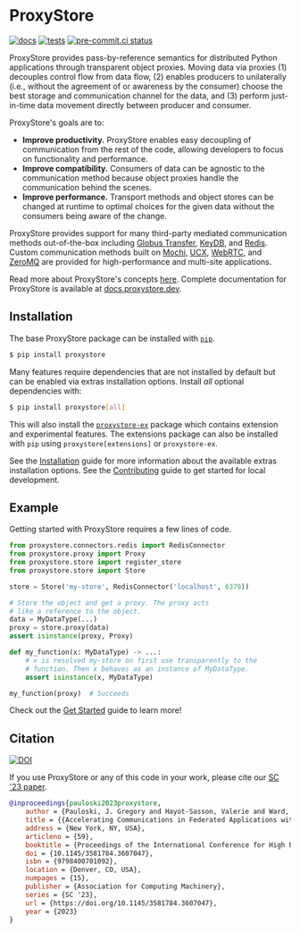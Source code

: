 # ProxyStore

[![docs](https://github.com/proxystore/proxystore/actions/workflows/docs.yml/badge.svg)](https://github.com/proxystore/proxystore/actions/workflows/docs.yml)
[![tests](https://github.com/proxystore/proxystore/actions/workflows/tests.yml/badge.svg?label=tests)](https://github.com/proxystore/proxystore/actions)
[![pre-commit.ci status](https://results.pre-commit.ci/badge/github/proxystore/proxystore/main.svg)](https://results.pre-commit.ci/latest/github/proxystore/proxystore/main)

ProxyStore provides pass-by-reference semantics for distributed Python
applications through transparent object proxies. Moving data via proxies
(1) decouples control flow from data flow, (2) enables producers to
unilaterally (i.e., without the agreement of or awareness by the consumer)
choose the best storage and communication channel for the data, and (3)
perform just-in-time data movement directly between producer and consumer.

ProxyStore's goals are to:

* **Improve productivity.** ProxyStore enables easy decoupling of
  communication from the rest of the code, allowing developers to focus
  on functionality and performance.
* **Improve compatibility.** Consumers of data can be agnostic to the
  communication method because object proxies handle the communication
  behind the scenes.
* **Improve performance.** Transport methods and object stores can be changed
  at runtime to optimal choices for the given data without the consumers
  being aware of the change.

ProxyStore provides support for many third-party mediated communication methods
out-of-the-box including
[Globus Transfer](https://www.globus.org/data-transfer),
[KeyDB](https://docs.keydb.dev/), and
[Redis](https://redis.io/).
Custom communication methods built on
[Mochi](https://mochi.readthedocs.io/en/latest/margo.html),
[UCX](https://openucx.org/),
[WebRTC](https://webrtc.org/), and
[ZeroMQ](https://zeromq.org/)
are provided for high-performance and multi-site applications.

Read more about ProxyStore's concepts [here](https://docs.proxystore.dev/main/concepts/).
Complete documentation for ProxyStore is available at
[docs.proxystore.dev](https://docs.proxystore.dev).

## Installation

The base ProxyStore package can be installed with [`pip`](https://pip.pypa.io/en/stable/).
```bash
$ pip install proxystore
```

Many features require dependencies that are not installed by default but can
be enabled via extras installation options.
Install *all* optional dependencies with:
```bash
$ pip install proxystore[all]
```
This will also install the [`proxystore-ex`](https://extensions.proxystore.dev/)
package which contains extension and experimental features.
The extensions package can also be installed with `pip` using
`proxystore[extensions]` or `proxystore-ex`.

See the [Installation](https://docs.proxystore.dev/main/installation) guide
for more information about the available extras installation options.
See the [Contributing](https://docs.proxystore.dev/main/contributing) guide
to get started for local development.

## Example

Getting started with ProxyStore requires a few lines of code.

```python
from proxystore.connectors.redis import RedisConnector
from proxystore.proxy import Proxy
from proxystore.store import register_store
from proxystore.store import Store

store = Store('my-store', RedisConnector('localhost', 6379))

# Store the object and get a proxy. The proxy acts
# like a reference to the object.
data = MyDataType(...)
proxy = store.proxy(data)
assert isinstance(proxy, Proxy)

def my_function(x: MyDataType) -> ...:
    # x is resolved my-store on first use transparently to the
    # function. Then x behaves as an instance of MyDataType.
    assert isinstance(x, MyDataType)

my_function(proxy)  # Succeeds
```

Check out the [Get Started](https://docs.proxystore.dev/main/get-started)
guide to learn more!

## Citation

[![DOI](https://zenodo.org/badge/357984234.svg)](https://zenodo.org/badge/latestdoi/357984234)

If you use ProxyStore or any of this code in your work, please cite our [SC '23 paper](https://dl.acm.org/doi/10.1145/3581784.3607047).
```bibtex
@inproceedings{pauloski2023proxystore,
    author = {Pauloski, J. Gregory and Hayot-Sasson, Valerie and Ward, Logan and Hudson, Nathaniel and Sabino, Charlie and Baughman, Matt and Chard, Kyle and Foster, Ian},
    title = {{Accelerating Communications in Federated Applications with Transparent Object Proxies}},
    address = {New York, NY, USA},
    articleno = {59},
    booktitle = {Proceedings of the International Conference for High Performance Computing, Networking, Storage and Analysis},
    doi = {10.1145/3581784.3607047},
    isbn = {9798400701092},
    location = {Denver, CO, USA},
    numpages = {15},
    publisher = {Association for Computing Machinery},
    series = {SC '23},
    url = {https://doi.org/10.1145/3581784.3607047},
    year = {2023}
}
```
